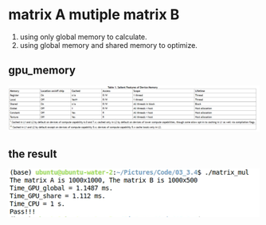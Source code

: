 # matrix A mutiple matrix B
1. using only global memory to calculate.
2. using global memory and shared memory to optimize.

## gpu_memory
![image](https://github.com/xpo0a/cuda_tools/blob/main/0_matrixMul/pit/gpu_memory.png)

## the result
![image](https://github.com/xpo0a/cuda_tools/blob/main/0_matrixMul/pit/result.png)
